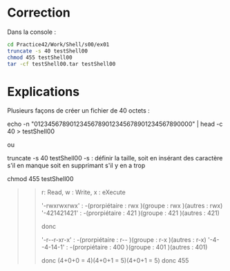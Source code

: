# Correction

Dans la console :
```sh
cd Practice42/Work/Shell/s00/ex01
truncate -s 40 testShell00
chmod 455 testShell00
tar -cf testShell00.tar testShell00
```


# Explications

Plusieurs façons de créer un fichier de 40 octets :

echo -n "01234567890123456789012345678901234567890000" | head -c 40 > testShell00

ou

truncate -s 40 testShell00
-s : définir la taille, soit en insérant des caractère s'il en manque soit en supprimant s'il y en a trop

chmod 455 testShell00

>> r: Read, w : Write, x : eXecute
>>
>> '-rwxrwxrwx' : -(prorpiétaire : rwx )(groupe : rwx )(autres : rwx)
>> '-421421421' : -(prorpiétaire : 421 )(groupe : 421 )(autres : 421)  
>>
>> donc
>>
>> '-r--r-xr-x' : -(prorpiétaire : r-- )(groupe : r-x )(autres : r-x)
>> '-4--4-14-1' : -(prorpiétaire : 400 )(groupe : 401 )(autres : 401)
>>
>> donc (4+0+0 = 4)(4+0+1 = 5)(4+0+1 = 5) donc 455


